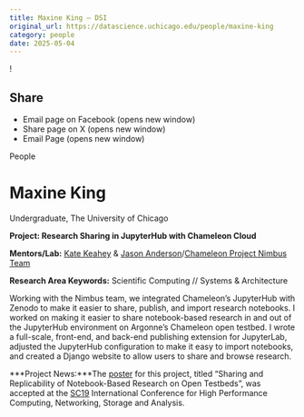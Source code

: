 ```yaml
---
title: Maxine King – DSI
original_url: https://datascience.uchicago.edu/people/maxine-king
category: people
date: 2025-05-04
---
```


<!-- Table-like structure detected -->

!

## Share

* Email page on Facebook (opens new window)
* Share page on X (opens new window)
* Email Page (opens new window)

<!-- Table-like structure detected -->

People

# Maxine King

Undergraduate, The University of Chicago

**Project: Research Sharing in JupyterHub with Chameleon Cloud**

**Mentors/Lab:** [Kate Keahey](https://www.mcs.anl.gov/~keahey/) & [Jason Anderson](https://www.researchgate.net/profile/Jason_Anderson35)/[Chameleon Project Nimbus Team](https://www.chameleoncloud.org/)

**Research Area Keywords:** Scientific Computing // Systems & Architecture

Working with the Nimbus team, we integrated Chameleon’s JupyterHub with Zenodo to make it easier to share, publish, and import research notebooks. I worked on making it easier to share notebook-based research in and out of the JupyterHub environment on Argonne’s Chameleon open testbed. I wrote a full-scale, front-end, and back-end publishing extension for JupyterLab, adjusted the JupyterHub configuration to make it easy to import notebooks, and created a Django website to allow users to share and browse research.

***Project News:***The [poster](http://sc19.supercomputing.org/presentation/?id=rpost224&sess=sess348) for this project, titled “Sharing and Replicability of Notebook-Based Research on Open Testbeds”, was accepted at the [SC19](https://sc19.supercomputing.org/) International Conference for High Performance Computing, Networking, Storage and Analysis.